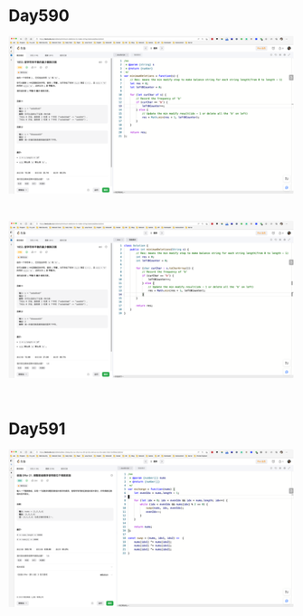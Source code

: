 # Day590

![day590-01](2303img.assets/day590-01.png)

&nbsp;

![day590-02](2303img.assets/day590-02.png)

&nbsp;

# Day591

![day591](2303img.assets/day591.png)
